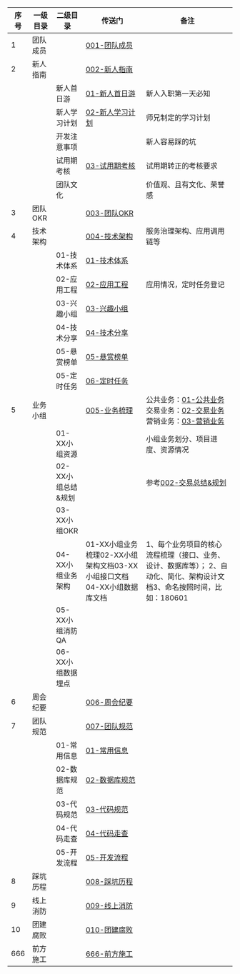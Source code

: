 | 序号 | 一级目录 | 二级目录           | 传送门                                                       | 备注                                                         |
| ---- | -------- | ------------------ | ------------------------------------------------------------ | ------------------------------------------------------------ |
| 1    | 团队成员 |                    | [001-团队成员](http://k.2dfire.net/pages/viewpage.action?pageId=442892386) |                                                              |
| 2    | 新人指南 |                    | [002-新人指南](http://k.2dfire.net/pages/viewpage.action?pageId=442892308) |                                                              |
|      |          | 新人首日游         | [01-新人首日游](http://k.2dfire.net/pages/viewpage.action?pageId=497025860) | 新人入职第一天必知                                           |
|      |          | 新人学习计划       | [02-新人学习计划](http://k.2dfire.net/pages/viewpage.action?pageId=443842798) | 师兄制定的学习计划                                           |
|      |          | 开发注意事项       |                                                              | 新人容易踩的坑                                               |
|      |          | 试用期考核         | [03-试用期考核](http://k.2dfire.net/pages/viewpage.action?pageId=452591980) | 试用期转正的考核要求                                         |
|      |          | 团队文化           |                                                              | 价值观、且有文化、荣誉感                                     |
| 3    | 团队OKR  |                    | [003-团队OKR](http://k.2dfire.net/pages/viewpage.action?pageId=442892397) |                                                              |
| 4    | 技术架构 |                    | [004-技术架构](http://k.2dfire.net/pages/viewpage.action?pageId=443842784) | 服务治理架构、应用调用链等                                   |
|      |          | 01-技术体系        | [01-技术体系](http://k.2dfire.net/pages/viewpage.action?pageId=508854725) |                                                              |
|      |          | 02-应用工程        | [02-应用工程](http://k.2dfire.net/pages/viewpage.action?pageId=443842792) | 应用情况，定时任务登记                                       |
|      |          | 03-兴趣小组        | [03-兴趣小组](http://k.2dfire.net/pages/viewpage.action?pageId=471105800) |                                                              |
|      |          | 04-技术分享        | [04-技术分享](http://k.2dfire.net/pages/viewpage.action?pageId=443842787) |                                                              |
|      |          | 05-悬赏榜单        | [05-悬赏榜单](http://k.2dfire.net/pages/viewpage.action?pageId=444399618) |                                                              |
|      |          | 05-定时任务        | [06-定时任务](http://k.2dfire.net/pages/viewpage.action?pageId=449413686) |                                                              |
| 5    | 业务小组 |                    | [005-业务梳理](http://k.2dfire.net/pages/viewpage.action?pageId=443842795) | 公共业务：[01-公共业务](http://k.2dfire.net/pages/viewpage.action?pageId=488210466)交易业务：[02-交易业务](http://k.2dfire.net/pages/viewpage.action?pageId=488210464)营销业务：[03-营销业务](http://k.2dfire.net/pages/viewpage.action?pageId=488210468) |
|      |          | 01-XX小组资源      |                                                              | 小组业务划分、项目进度、资源情况                             |
|      |          | 02-XX小组总结&规划 |                                                              | 参考[002-交易总结&规划](http://k.2dfire.net/pages/viewpage.action?pageId=493683386) |
|      |          | 03-XX小组OKR       |                                                              |                                                              |
|      |          | 04-XX小组业务架构  | 01-XX小组业务梳理02-XX小组架构文档03-XX小组接口文档04-XX小组数据库文档 | 1、每个业务项目的核心流程梳理（接口、业务、设计、数据库等）； 2、自动化、简化、架构设计文档3、命名按照时间，比如：180601 |
|      |          | 05-XX小组消防QA    |                                                              |                                                              |
|      |          | 06-XX小组数据埋点  |                                                              |                                                              |
| 6    | 周会纪要 |                    | [006-周会纪要](http://k.2dfire.net/pages/viewpage.action?pageId=447480093) |                                                              |
| 7    | 团队规范 |                    | [007-团队规范](http://k.2dfire.net/pages/viewpage.action?pageId=449413140) |                                                              |
|      |          | 01-常用信息        | [01-常用信息](http://k.2dfire.net/pages/viewpage.action?pageId=515440996) |                                                              |
|      |          | 02-数据库规范      | [02-数据库规范](http://k.2dfire.net/pages/viewpage.action?pageId=465797229) |                                                              |
|      |          | 03-代码规范        | [03-代码规范](http://k.2dfire.net/pages/viewpage.action?pageId=482738243) |                                                              |
|      |          | 04-代码走查        | [04-代码走查](http://k.2dfire.net/pages/viewpage.action?pageId=499450804) |                                                              |
|      |          | 05-开发流程        | [05-开发流程](http://k.2dfire.net/pages/viewpage.action?pageId=465797268) |                                                              |
| 8    | 踩坑历程 |                    | [008-踩坑历程](http://k.2dfire.net/pages/viewpage.action?pageId=455344324) |                                                              |
| 9    | 线上消防 |                    | [009-线上消防](http://k.2dfire.net/pages/viewpage.action?pageId=507412843) |                                                              |
| 10   | 团建腐败 |                    | [010-团建腐败](http://k.2dfire.net/pages/viewpage.action?pageId=449413714) |                                                              |
| 666  | 前方施工 |                    | [666-前方施工](http://k.2dfire.net/pages/viewpage.action?pageId=288489619) |                                                              |